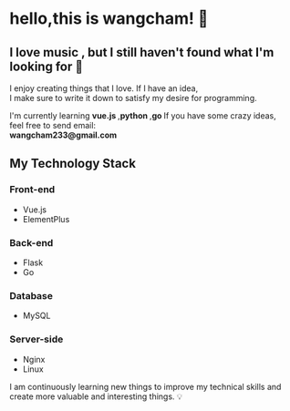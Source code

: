 # hello,this is wangcham! 🙂
## I love music , but I still haven't found what I'm looking for 🛄

<p>I enjoy creating things that I love. If I have an idea,<br>
I make sure to write it down to satisfy my desire for programming.</p>
I'm currently learning <strong>vue.js </strong>,<strong>python </strong>,<strong>go </strong>
If you have some crazy ideas,<br>
feel free to send email:<br>
<strong>wangcham233@gmail.com</strong>

## My Technology Stack

### Front-end
- Vue.js
- ElementPlus

### Back-end
- Flask
- Go

### Database
- MySQL

### Server-side
- Nginx
- Linux

I am continuously learning new things to improve my technical skills and create more valuable and interesting things. 💡

 

